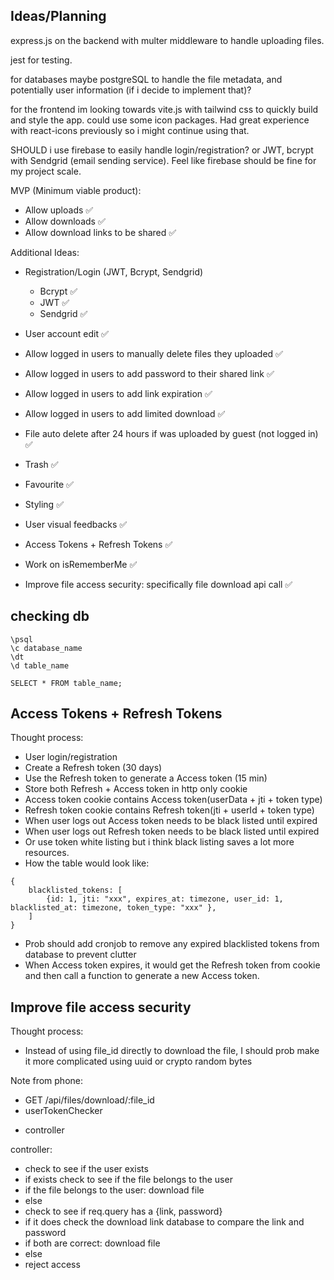 ## Ideas/Planning
express.js on the backend with multer middleware to handle uploading files.

jest for testing.

for databases maybe postgreSQL to handle the file metadata, and potentially user information (if i decide to implement that)?

for the frontend im looking towards vite.js with tailwind css to quickly build and style the app.
could use some icon packages. Had great experience with react-icons previously so i might continue using that.

SHOULD i use firebase to easily handle login/registration? or JWT, bcrypt with Sendgrid (email sending service). Feel like firebase should be fine for my project scale.

MVP (Minimum viable product):
- Allow uploads ✅
- Allow downloads ✅
- Allow download links to be shared ✅

Additional Ideas:
- Registration/Login (JWT, Bcrypt, Sendgrid)
    - Bcrypt ✅
    - JWT ✅
    - Sendgrid ✅
- User account edit ✅

- Allow logged in users to manually delete files they uploaded ✅
- Allow logged in users to add password to their shared link ✅
- Allow logged in users to add link expiration ✅
- Allow logged in users to add limited download ✅

- File auto delete after 24 hours if was uploaded by guest (not logged in) ✅

- Trash ✅
- Favourite ✅

- Styling ✅
- User visual feedbacks ✅

- Access Tokens + Refresh Tokens ✅
- Work on isRememberMe ✅

- Improve file access security: specifically file download api call ✅


## checking db
```
\psql
\c database_name
\dt
\d table_name
```

```
SELECT * FROM table_name;
```

## Access Tokens + Refresh Tokens
Thought process:
- User login/registration
- Create a Refresh token (30 days)
- Use the Refresh token to generate a Access token (15 min)
- Store both Refresh + Access token in http only cookie
- Access token cookie contains Access token(userData + jti + token type) 
- Refresh token cookie contains Refresh token(jti + userId + token type)
- When user logs out Access token needs to be black listed until expired
- When user logs out Refresh token needs to be black listed until expired
- Or use token white listing but i think black listing saves a lot more resources.
- How the table would look like:
```
{
    blacklisted_tokens: [
        {id: 1, jti: "xxx", expires_at: timezone, user_id: 1, blacklisted_at: timezone, token_type: "xxx" }, 
    ]
}
```
- Prob should add cronjob to remove any expired blacklisted tokens from database to prevent clutter
- When Access token expires, it would get the Refresh token from cookie and then call a function to generate a new Access token.

## Improve file access security
Thought process:
- Instead of using file_id directly to download the file, I should prob make it more complicated using uuid or crypto random bytes

Note from phone:
- GET /api/files/download/:file_id
- userTokenChecker
<!-- - isLoggedIn(Not needed in this case but SIDE NOTE, SHOULD PROB CREATE THIS INSTEAD OF REJECTING USER ACCESS STRAIGHT FROM AUTHTOKENCHECKER WHEN REFRESH TOKEN IS MISSING) -->
- controller

controller:
- check to see if the user exists
- if exists check to see if the file belongs to the user
- if the file belongs to the user: download file
- else
- check to see if req.query has a {link, password}
- if it does check the download link database to compare the link and password
- if both are correct: download file
- else
- reject access